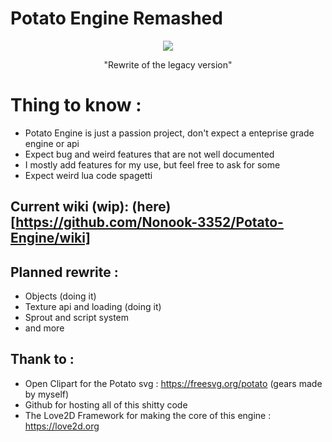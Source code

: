 # Potato Engine Remashed
<div align="center"><img src="https://github.com/user-attachments/assets/68b46e3b-32a3-4364-877c-2841bc3801f2"></img>

"Rewrite of the legacy version"</div>


# Thing to know :
- Potato Engine is just a passion project, don't expect a enteprise grade engine or api
- Expect bug and weird features that are not well documented
- I mostly add features for my use, but feel free to ask for some
- Expect weird lua code spagetti

## Current wiki (wip): (here)[https://github.com/Nonook-3352/Potato-Engine/wiki]

## Planned rewrite :
- Objects (doing it)
- Texture api and loading (doing it)
- Sprout and script system
- and more


## Thank to :
- Open Clipart for the Potato svg : https://freesvg.org/potato (gears made by myself)
- Github for hosting all of this shitty code
- The Love2D Framework for making the core of this engine : https://love2d.org

